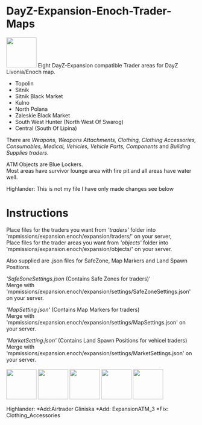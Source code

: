 # DayZ-Expansion-Enoch-Trader-Maps
<img src="https://www.apocz.com/content/images/DayZ/ss1.jpg" style="width: 80; margin: auto;" />
Eight DayZ-Expansion compatible Trader areas for DayZ Livonia/Enoch map.

* Topolin
* Sitnik
* Sitnik Black Market
* Kulno
* North Polana
* Zaleskie Black Market
* South West Hunter (North West Of Swarog)
* Central (South Of Lipina)

There are _Weapons, Weapons Attachments, Clothing, Clothing Accessories, Consumables, Medical, Vehicles, Vehicle Parts, Components_ and _Building Supplies traders_.

ATM Objects are Blue Lockers.
<br />Most areas have survivor lounge area with fire pit and all areas have water well.

Highlander:
This is not my file I have only made changes see below

# Instructions
Place files for the traders you want from _'traders'_ folder into 'mpmissions/expansion.enoch/expansion/traders/' on your server,<br />
Place files for the trader areas you want from _'objects'_ folder into 'mpmissions/expansion.enoch/expansion/objects/' on your server.

Also supplied are .json files for SafeZone, Map Markers and Land Spawn Positions.<br />

_'SafeSoneSettings.json_ (Contains Safe Zones for traders)'<br />
Merge with 'mpmissions/expansion.enoch/expansion/settings/SafeZoneSettings.json' on your server.<br />

_'MapSetting.json'_ (Contains Map Markers for traders) <br />
Merge with 'mpmissions/expansion.enoch/expansion/settings/MapSettings.json' on your server.<br />

_'MarketSetting.json'_ (Contains Land Spawn Positions for vehicel traders)<br/>
Merge with 'mpmissions/expansion.enoch/expansion/settings/MarketSettings.json' on your server.<br />
<br />
<img src="https://www.apocz.com/content/images/DayZ/ss5.jpg" style="width: 80; margin: auto;" />
<img src="https://www.apocz.com/content/images/DayZ/ss0.jpg" style="width: 80; margin: auto;" />
<img src="https://www.apocz.com/content/images/DayZ/ss3.jpg" style="width: 80; margin: auto;" />
<img src="https://www.apocz.com/content/images/DayZ/ss4.jpg" style="width: 80; margin: auto;" />
<img src="https://www.apocz.com/content/images/DayZ/ss2.jpg" style="width: 80; margin: auto;" />

Highlander:
*Add:Airtrader Gliniska
*Add: ExpansionATM_3
*Fix: Clothing_Accessories


